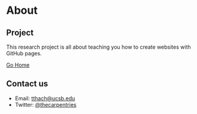 # About

## Project
This research project is all about teaching you how to create websites with GitHub pages.

[Go Home](index.md)

## Contact us

- Email: [tthach@ucsb.edu](mailto:tthach@ucsb.edu)
- Twitter: [@thecarpentries](https://twitter.com/thecarpentries)
